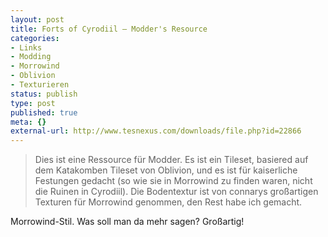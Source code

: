 ```yaml
---
layout: post
title: Forts of Cyrodiil — Modder's Resource
categories:
- Links
- Modding
- Morrowind
- Oblivion
- Texturieren
status: publish
type: post
published: true
meta: {}
external-url: http://www.tesnexus.com/downloads/file.php?id=22866
---
```

<blockquote>Dies ist eine Ressource für Modder. Es ist ein Tileset, basiered auf dem Katakomben Tileset von Oblivion, und es ist für kaiserliche Festungen gedacht (so wie sie in Morrowind zu finden waren, nicht die Ruinen in Cyrodiil). Die Bodentextur ist von connarys großartigen Texturen für Morrowind genommen, den Rest habe ich gemacht.</blockquote>

Morrowind-Stil. Was soll man da mehr sagen? Großartig!
